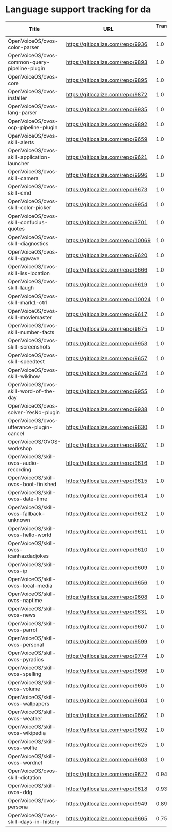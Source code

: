 # Language support tracking for da

| Title | URL | Translated % | Total Chars | Total Words | Untranslated Chars | Untranslated Words | Translated Chars | Translated Words |
| --- | --- | --- | --- | --- | --- | --- | --- | --- |
| OpenVoiceOS/ovos-color-parser | https://gitlocalize.com/repo/9936 | 1.0 | 170418 | 28597 | 0 | 0 | 170418 | 28597 |
| OpenVoiceOS/ovos-common-query-pipeline-plugin | https://gitlocalize.com/repo/9893 | 1.0 | 67 | 15 | 0 | 0 | 67 | 15 |
| OpenVoiceOS/ovos-core | https://gitlocalize.com/repo/9895 | 1.0 | 935 | 153 | 0 | 0 | 935 | 153 |
| OpenVoiceOS/ovos-installer | https://gitlocalize.com/repo/9872 | 1.0 | 7222 | 1090 | 0 | 0 | 7222 | 1090 |
| OpenVoiceOS/ovos-lang-parser | https://gitlocalize.com/repo/9935 | 1.0 | 1099 | 159 | 0 | 0 | 1099 | 159 |
| OpenVoiceOS/ovos-ocp-pipeline-plugin | https://gitlocalize.com/repo/9892 | 1.0 | 2606 | 304 | 0 | 0 | 2606 | 304 |
| OpenVoiceOS/ovos-skill-alerts | https://gitlocalize.com/repo/9659 | 1.0 | 6736 | 1159 | 0 | 0 | 6736 | 1159 |
| OpenVoiceOS/ovos-skill-application-launcher | https://gitlocalize.com/repo/9621 | 1.0 | 533 | 61 | 0 | 0 | 533 | 61 |
| OpenVoiceOS/ovos-skill-camera | https://gitlocalize.com/repo/9996 | 1.0 | 310 | 62 | 0 | 0 | 310 | 62 |
| OpenVoiceOS/ovos-skill-cmd | https://gitlocalize.com/repo/9673 | 1.0 | 101 | 11 | 0 | 0 | 101 | 11 |
| OpenVoiceOS/ovos-skill-color-picker | https://gitlocalize.com/repo/9954 | 1.0 | 643 | 107 | 0 | 0 | 643 | 107 |
| OpenVoiceOS/ovos-skill-confucius-quotes | https://gitlocalize.com/repo/9701 | 1.0 | 10694 | 1962 | 0 | 0 | 10694 | 1962 |
| OpenVoiceOS/ovos-skill-diagnostics | https://gitlocalize.com/repo/10069 | 1.0 | 1683 | 305 | 0 | 0 | 1683 | 305 |
| OpenVoiceOS/ovos-skill-ggwave | https://gitlocalize.com/repo/9620 | 1.0 | 724 | 81 | 0 | 0 | 724 | 81 |
| OpenVoiceOS/ovos-skill-iss-location | https://gitlocalize.com/repo/9666 | 1.0 | 2993 | 483 | 0 | 0 | 2993 | 483 |
| OpenVoiceOS/ovos-skill-laugh | https://gitlocalize.com/repo/9619 | 1.0 | 291 | 41 | 0 | 0 | 291 | 41 |
| OpenVoiceOS/ovos-skill-mark1-ctrl | https://gitlocalize.com/repo/10024 | 1.0 | 2778 | 463 | 0 | 0 | 2778 | 463 |
| OpenVoiceOS/ovos-skill-moviemaster | https://gitlocalize.com/repo/9617 | 1.0 | 4577 | 639 | 0 | 0 | 4577 | 639 |
| OpenVoiceOS/ovos-skill-number-facts | https://gitlocalize.com/repo/9675 | 1.0 | 557 | 76 | 0 | 0 | 557 | 76 |
| OpenVoiceOS/ovos-skill-screenshots | https://gitlocalize.com/repo/9953 | 1.0 | 276 | 45 | 0 | 0 | 276 | 45 |
| OpenVoiceOS/ovos-skill-speedtest | https://gitlocalize.com/repo/9657 | 1.0 | 560 | 80 | 0 | 0 | 560 | 80 |
| OpenVoiceOS/ovos-skill-wikihow | https://gitlocalize.com/repo/9674 | 1.0 | 471 | 74 | 0 | 0 | 471 | 74 |
| OpenVoiceOS/ovos-skill-word-of-the-day | https://gitlocalize.com/repo/9955 | 1.0 | 114 | 29 | 0 | 0 | 114 | 29 |
| OpenVoiceOS/ovos-solver-YesNo-plugin | https://gitlocalize.com/repo/9938 | 1.0 | 812 | 156 | 0 | 0 | 812 | 156 |
| OpenVoiceOS/ovos-utterance-plugin-cancel | https://gitlocalize.com/repo/9630 | 1.0 | 220 | 36 | 0 | 0 | 220 | 36 |
| OpenVoiceOS/OVOS-workshop | https://gitlocalize.com/repo/9937 | 1.0 | 5 | 2 | 0 | 0 | 5 | 2 |
| OpenVoiceOS/skill-ovos-audio-recording | https://gitlocalize.com/repo/9616 | 1.0 | 2458 | 375 | 0 | 0 | 2458 | 375 |
| OpenVoiceOS/skill-ovos-boot-finished | https://gitlocalize.com/repo/9615 | 1.0 | 1661 | 202 | 0 | 0 | 1661 | 202 |
| OpenVoiceOS/skill-ovos-date-time | https://gitlocalize.com/repo/9614 | 1.0 | 11254 | 2127 | 0 | 0 | 11254 | 2127 |
| OpenVoiceOS/skill-ovos-fallback-unknown | https://gitlocalize.com/repo/9612 | 1.0 | 829 | 175 | 0 | 0 | 829 | 175 |
| OpenVoiceOS/skill-ovos-hello-world | https://gitlocalize.com/repo/9611 | 1.0 | 503 | 86 | 0 | 0 | 503 | 86 |
| OpenVoiceOS/skill-ovos-icanhazdadjokes | https://gitlocalize.com/repo/9610 | 1.0 | 84445 | 15866 | 0 | 0 | 84445 | 15866 |
| OpenVoiceOS/skill-ovos-ip | https://gitlocalize.com/repo/9609 | 1.0 | 1009 | 190 | 0 | 0 | 1009 | 190 |
| OpenVoiceOS/skill-ovos-local-media | https://gitlocalize.com/repo/9656 | 1.0 | 1352 | 254 | 0 | 0 | 1352 | 254 |
| OpenVoiceOS/skill-ovos-naptime | https://gitlocalize.com/repo/9608 | 1.0 | 950 | 159 | 0 | 0 | 950 | 159 |
| OpenVoiceOS/skill-ovos-news | https://gitlocalize.com/repo/9631 | 1.0 | 630 | 86 | 0 | 0 | 630 | 86 |
| OpenVoiceOS/skill-ovos-parrot | https://gitlocalize.com/repo/9607 | 1.0 | 2052 | 360 | 0 | 0 | 2052 | 360 |
| OpenVoiceOS/skill-ovos-personal | https://gitlocalize.com/repo/9599 | 1.0 | 1027 | 148 | 0 | 0 | 1027 | 148 |
| OpenVoiceOS/skill-ovos-pyradios | https://gitlocalize.com/repo/9774 | 1.0 | 63 | 7 | 0 | 0 | 63 | 7 |
| OpenVoiceOS/skill-ovos-spelling | https://gitlocalize.com/repo/9606 | 1.0 | 238 | 35 | 0 | 0 | 238 | 35 |
| OpenVoiceOS/skill-ovos-volume | https://gitlocalize.com/repo/9605 | 1.0 | 1485 | 266 | 0 | 0 | 1485 | 266 |
| OpenVoiceOS/skill-ovos-wallpapers | https://gitlocalize.com/repo/9604 | 1.0 | 1304 | 133 | 0 | 0 | 1304 | 133 |
| OpenVoiceOS/skill-ovos-weather | https://gitlocalize.com/repo/9662 | 1.0 | 13453 | 2231 | 11 | 1 | 13442 | 2230 |
| OpenVoiceOS/skill-ovos-wikipedia | https://gitlocalize.com/repo/9602 | 1.0 | 1339 | 195 | 0 | 0 | 1339 | 195 |
| OpenVoiceOS/skill-ovos-wolfie | https://gitlocalize.com/repo/9625 | 1.0 | 724 | 116 | 0 | 0 | 724 | 116 |
| OpenVoiceOS/skill-ovos-wordnet | https://gitlocalize.com/repo/9603 | 1.0 | 923 | 163 | 0 | 0 | 923 | 163 |
| OpenVoiceOS/ovos-skill-dictation | https://gitlocalize.com/repo/9622 | 0.94 | 6022 | 867 | 362 | 51 | 5660 | 816 |
| OpenVoiceOS/skill-ovos-ddg | https://gitlocalize.com/repo/9618 | 0.93 | 1731 | 287 | 121 | 21 | 1610 | 266 |
| OpenVoiceOS/ovos-persona | https://gitlocalize.com/repo/9949 | 0.89 | 6271 | 758 | 671 | 68 | 5600 | 690 |
| OpenVoiceOS/ovos-skill-days-in-history | https://gitlocalize.com/repo/9665 | 0.75 | 10846902 | 1751706 | 2673117 | 431173 | 8173785 | 1320533 |
